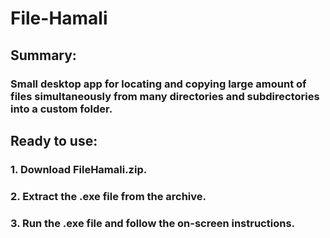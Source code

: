 # File-Hamali

## Summary:

### Small desktop app for locating and copying large amount of files simultaneously from many directories and subdirectories into a custom folder.



## Ready to use:

### 1. Download FileHamali.zip.
### 2. Extract the .exe file from the archive.
### 3. Run the .exe file and follow the on-screen instructions.
